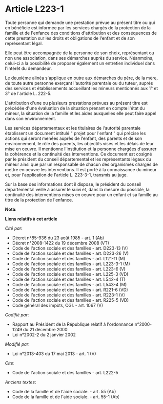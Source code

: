 # Article L223-1

Toute personne qui demande une prestation prévue au présent titre ou qui en bénéficie est informée par les services chargés
de la protection de la famille et de l'enfance des conditions d'attribution et des conséquences de cette prestation sur les
droits et obligations de l'enfant et de son représentant légal. 

Elle peut être accompagnée de la personne de son choix, représentant ou non une association, dans ses démarches auprès du
service. Néanmoins, celui-ci a la possibilité de proposer également un entretien individuel dans l'intérêt du demandeur. 

Le deuxième alinéa s'applique en outre aux démarches du père, de la mère, de toute autre personne exerçant l'autorité
parentale ou du tuteur, auprès des services et établissements accueillant les mineurs mentionnés aux 1° et 3° de l'article L.
222-5. 

L'attribution d'une ou plusieurs prestations prévues au présent titre est précédée d'une évaluation de la situation prenant
en compte l'état du mineur, la situation de la famille et les aides auxquelles elle peut faire appel dans son environnement. 

Les services départementaux et les titulaires de l'autorité parentale établissent un document intitulé " projet pour l'enfant
" qui précise les actions qui seront menées auprès de l'enfant, des parents et de son environnement, le rôle des parents, les
objectifs visés et les délais de leur mise en oeuvre. Il mentionne l'institution et la personne chargées d'assurer la
cohérence et la continuité des interventions. Ce document est cosigné par le président du conseil départemental et les
représentants légaux du mineur ainsi que par un responsable de chacun des organismes chargés de mettre en oeuvre les
interventions. Il est porté à la connaissance du mineur et, pour l'application de l'article L. 223-3-1, transmis au juge. 

Sur la base des informations dont il dispose, le président du conseil départemental veille à assurer le suivi et, dans la
mesure du possible, la continuité des interventions mises en oeuvre pour un enfant et sa famille au titre de la protection de
l'enfance.

**Nota:**



**Liens relatifs à cet article**

_Cité par_:

  - Décret n°85-936 du 23 août 1985 - art. 1 (Ab)
  - Décret n°2008-1422 du 19 décembre 2008 (VT)
  - Code de l'action sociale et des familles - art. D223-13 (V)
  - Code de l'action sociale et des familles - art. D223-26 (V)
  - Code de l'action sociale et des familles - art. L121-11 (M)
  - Code de l'action sociale et des familles - art. L223-3-1 (M)
  - Code de l'action sociale et des familles - art. L223-6 (V)
  - Code de l'action sociale et des familles - art. L225-3 (VD)
  - Code de l'action sociale et des familles - art. L542-4 (T)
  - Code de l'action sociale et des familles - art. L543-4 (M)
  - Code de l'action sociale et des familles - art. R221-6 (VD)
  - Code de l'action sociale et des familles - art. R223-1 (V)
  - Code de l'action sociale et des familles - art. R225-5 (VD)
  - Code général des impôts, CGI. - art. 1067 (V)

_Codifié par_:

  - Rapport au Président de la République relatif à l'ordonnance n°2000-1249 du 21 décembre 2000
  - Loi n°2002-2 du 2 janvier 2002

_Modifié par_:

  - Loi n°2013-403 du 17 mai 2013 - art. 1 (V)

_Cite_:

  - Code de l'action sociale et des familles - art. L222-5

_Anciens textes_:

  - Code de la famille et de l'aide sociale. - art. 55 (Ab)
  - Code de la famille et de l'aide sociale. - art. 55-1 (Ab)
